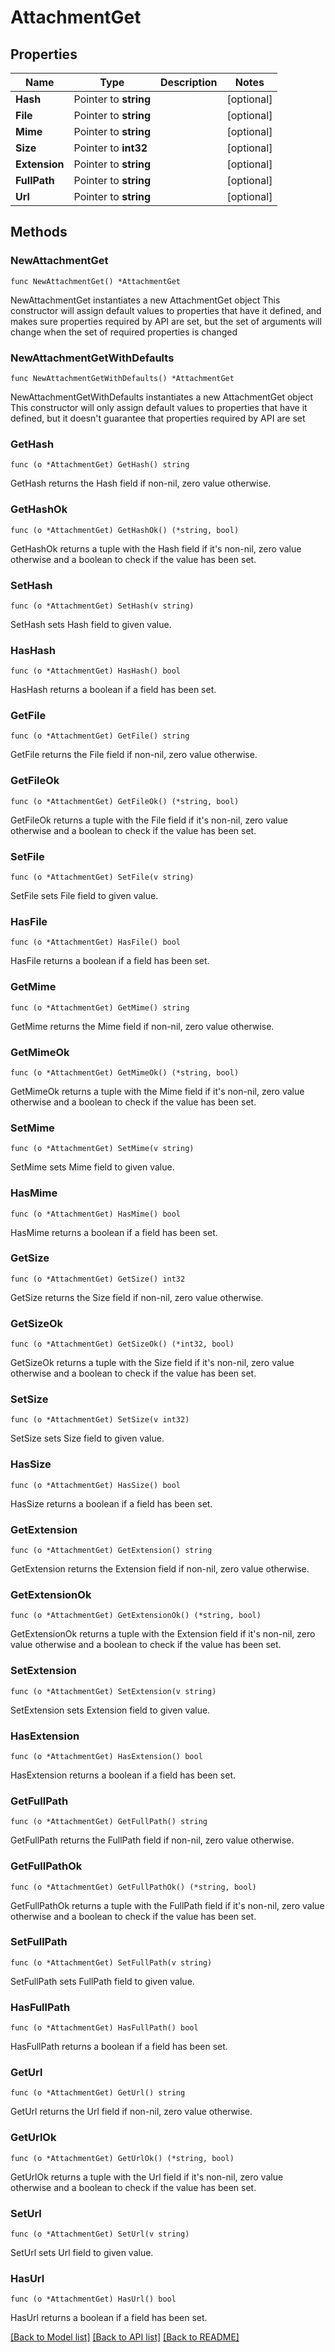# AttachmentGet

## Properties

Name | Type | Description | Notes
------------ | ------------- | ------------- | -------------
**Hash** | Pointer to **string** |  | [optional] 
**File** | Pointer to **string** |  | [optional] 
**Mime** | Pointer to **string** |  | [optional] 
**Size** | Pointer to **int32** |  | [optional] 
**Extension** | Pointer to **string** |  | [optional] 
**FullPath** | Pointer to **string** |  | [optional] 
**Url** | Pointer to **string** |  | [optional] 

## Methods

### NewAttachmentGet

`func NewAttachmentGet() *AttachmentGet`

NewAttachmentGet instantiates a new AttachmentGet object
This constructor will assign default values to properties that have it defined,
and makes sure properties required by API are set, but the set of arguments
will change when the set of required properties is changed

### NewAttachmentGetWithDefaults

`func NewAttachmentGetWithDefaults() *AttachmentGet`

NewAttachmentGetWithDefaults instantiates a new AttachmentGet object
This constructor will only assign default values to properties that have it defined,
but it doesn't guarantee that properties required by API are set

### GetHash

`func (o *AttachmentGet) GetHash() string`

GetHash returns the Hash field if non-nil, zero value otherwise.

### GetHashOk

`func (o *AttachmentGet) GetHashOk() (*string, bool)`

GetHashOk returns a tuple with the Hash field if it's non-nil, zero value otherwise
and a boolean to check if the value has been set.

### SetHash

`func (o *AttachmentGet) SetHash(v string)`

SetHash sets Hash field to given value.

### HasHash

`func (o *AttachmentGet) HasHash() bool`

HasHash returns a boolean if a field has been set.

### GetFile

`func (o *AttachmentGet) GetFile() string`

GetFile returns the File field if non-nil, zero value otherwise.

### GetFileOk

`func (o *AttachmentGet) GetFileOk() (*string, bool)`

GetFileOk returns a tuple with the File field if it's non-nil, zero value otherwise
and a boolean to check if the value has been set.

### SetFile

`func (o *AttachmentGet) SetFile(v string)`

SetFile sets File field to given value.

### HasFile

`func (o *AttachmentGet) HasFile() bool`

HasFile returns a boolean if a field has been set.

### GetMime

`func (o *AttachmentGet) GetMime() string`

GetMime returns the Mime field if non-nil, zero value otherwise.

### GetMimeOk

`func (o *AttachmentGet) GetMimeOk() (*string, bool)`

GetMimeOk returns a tuple with the Mime field if it's non-nil, zero value otherwise
and a boolean to check if the value has been set.

### SetMime

`func (o *AttachmentGet) SetMime(v string)`

SetMime sets Mime field to given value.

### HasMime

`func (o *AttachmentGet) HasMime() bool`

HasMime returns a boolean if a field has been set.

### GetSize

`func (o *AttachmentGet) GetSize() int32`

GetSize returns the Size field if non-nil, zero value otherwise.

### GetSizeOk

`func (o *AttachmentGet) GetSizeOk() (*int32, bool)`

GetSizeOk returns a tuple with the Size field if it's non-nil, zero value otherwise
and a boolean to check if the value has been set.

### SetSize

`func (o *AttachmentGet) SetSize(v int32)`

SetSize sets Size field to given value.

### HasSize

`func (o *AttachmentGet) HasSize() bool`

HasSize returns a boolean if a field has been set.

### GetExtension

`func (o *AttachmentGet) GetExtension() string`

GetExtension returns the Extension field if non-nil, zero value otherwise.

### GetExtensionOk

`func (o *AttachmentGet) GetExtensionOk() (*string, bool)`

GetExtensionOk returns a tuple with the Extension field if it's non-nil, zero value otherwise
and a boolean to check if the value has been set.

### SetExtension

`func (o *AttachmentGet) SetExtension(v string)`

SetExtension sets Extension field to given value.

### HasExtension

`func (o *AttachmentGet) HasExtension() bool`

HasExtension returns a boolean if a field has been set.

### GetFullPath

`func (o *AttachmentGet) GetFullPath() string`

GetFullPath returns the FullPath field if non-nil, zero value otherwise.

### GetFullPathOk

`func (o *AttachmentGet) GetFullPathOk() (*string, bool)`

GetFullPathOk returns a tuple with the FullPath field if it's non-nil, zero value otherwise
and a boolean to check if the value has been set.

### SetFullPath

`func (o *AttachmentGet) SetFullPath(v string)`

SetFullPath sets FullPath field to given value.

### HasFullPath

`func (o *AttachmentGet) HasFullPath() bool`

HasFullPath returns a boolean if a field has been set.

### GetUrl

`func (o *AttachmentGet) GetUrl() string`

GetUrl returns the Url field if non-nil, zero value otherwise.

### GetUrlOk

`func (o *AttachmentGet) GetUrlOk() (*string, bool)`

GetUrlOk returns a tuple with the Url field if it's non-nil, zero value otherwise
and a boolean to check if the value has been set.

### SetUrl

`func (o *AttachmentGet) SetUrl(v string)`

SetUrl sets Url field to given value.

### HasUrl

`func (o *AttachmentGet) HasUrl() bool`

HasUrl returns a boolean if a field has been set.


[[Back to Model list]](../README.md#documentation-for-models) [[Back to API list]](../README.md#documentation-for-api-endpoints) [[Back to README]](../README.md)


